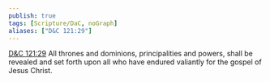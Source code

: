 ```yaml
---
publish: true
tags: [Scripture/DaC, noGraph]
aliases: ["D&C 121:29"]
---
```

[D&C 121:29](https://churchofjesuschrist.org/study/scriptures/dc-testament/dc/121?lang=eng&id=p29#p29) All thrones and dominions, principalities and powers, shall be revealed and set forth upon all who have endured valiantly for the gospel of Jesus Christ.
